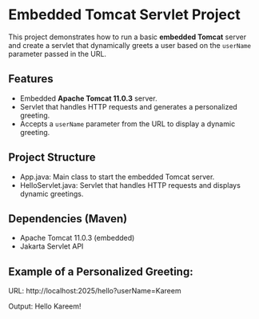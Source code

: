 # Embedded Tomcat Servlet Project

This project demonstrates how to run a basic **embedded Tomcat** server and create a servlet that dynamically greets a user based on the `userName` parameter passed in the URL.

## Features

- Embedded **Apache Tomcat 11.0.3** server.
- Servlet that handles HTTP requests and generates a personalized greeting.
- Accepts a `userName` parameter from the URL to display a dynamic greeting.

## Project Structure

- App.java: Main class to start the embedded Tomcat server.
- HelloServlet.java: Servlet that handles HTTP requests and displays dynamic greetings.

## Dependencies (Maven)
- Apache Tomcat 11.0.3 (embedded)
- Jakarta Servlet API


## Example of a Personalized Greeting:
URL: http://localhost:2025/hello?userName=Kareem

Output: Hello Kareem!



